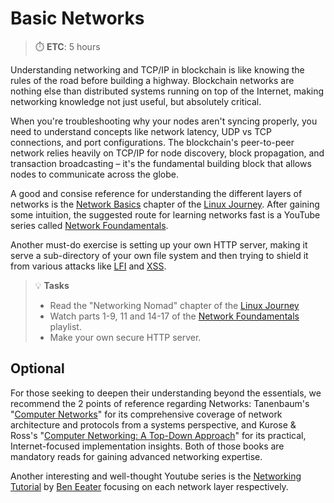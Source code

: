 # Basic Networks

> ⏱️ **ETC**: 5 hours


Understanding networking and TCP/IP in blockchain is like knowing the rules of the road before building a highway. Blockchain networks are nothing else than distributed systems running on top of the Internet, making networking knowledge not just useful, but absolutely critical.

When you're troubleshooting why your nodes aren't syncing properly, you need to understand concepts like network latency, UDP vs TCP connections, and port configurations. The blockchain's peer-to-peer network relies heavily on TCP/IP for node discovery, block propagation, and transaction broadcasting – it's the fundamental building block that allows nodes to communicate across the globe.

A good and consise reference for understanding the different layers of networks is the [Network Basics](https://linuxjourney.com/lesson/network-basics) chapter of the [Linux Journey](https://linuxjourney.com/). After gaining some intuition, the suggested route for learning networks fast is a YouTube series called [Network Foundamentals](https://www.youtube.com/playlist?list=PLDQaRcbiSnqF5U8ffMgZzS7fq1rHUI3Q8).&#x20;

Another must-do exercise is setting up your own HTTP server, making it serve a sub-directory of your own file system and then trying to shield it from various attacks like [LFI](https://www.brightsec.com/blog/local-file-inclusion-lfi/) and [XSS](https://owasp.org/www-community/attacks/xss/).

> 💡 **Tasks**
> * Read the "Networking Nomad" chapter of the [Linux Journey](https://linuxjourney.com/)
> * Watch parts 1-9, 11 and 14-17 of the [Network Foundamentals](https://www.youtube.com/playlist?list=PLDQaRcbiSnqF5U8ffMgZzS7fq1rHUI3Q8) playlist.
> * Make your own secure HTTP server.

## Optional

For those seeking to deepen their understanding beyond the essentials, we recommend the 2 points of reference regarding Networks: Tanenbaum's "[Computer Networks](https://github.com/gsahinpi/acm361/blob/master/Computer%20Networks%20-%20A%20Tanenbaum%20-%205th%20edition.pdf)" for its comprehensive coverage of network architecture and protocols from a systems perspective, and Kurose & Ross's "[Computer Networking: A Top-Down Approach](https://gaia.cs.umass.edu/kurose_ross/index.php)" for its practical, Internet-focused implementation insights. Both of those books are mandatory reads for gaining advanced networking expertise.

Another interesting and well-thought Youtube series is the [Networking Tutorial](https://www.youtube.com/playlist?list=PLowKtXNTBypH19whXTVoG3oKSuOcw_XeW) by [Ben Eeater](https://eater.net/) focusing on each network layer respectively.